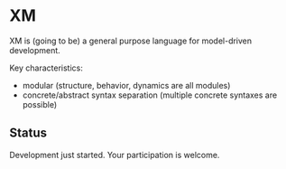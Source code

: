 XM
==

XM is (going to be) a general purpose language for model-driven development.

Key characteristics:
- modular (structure, behavior, dynamics are all modules)
- concrete/abstract syntax separation (multiple concrete syntaxes are possible)

Status
------

Development just started. Your participation is welcome.
